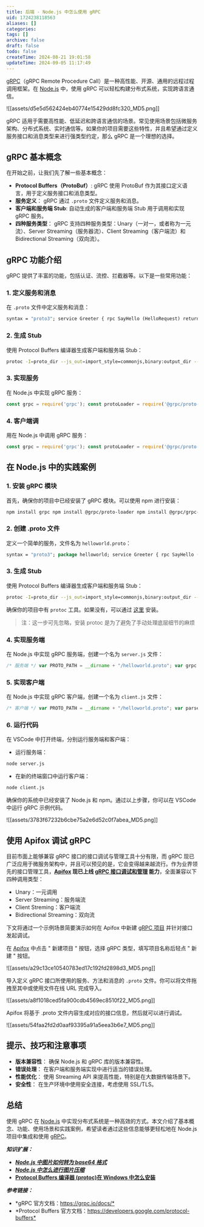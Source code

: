 ```yaml
---
title: 后端 - Node.js 中怎么使用 gRPC
uid: 1724238118563
aliases: []
categories: 
tags: []
archive: false
draft: false
todo: false
createTime: 2024-08-21 19:01:58
updateTime: 2024-09-05 11:17:49
---
```


[gRPC](https://apifox.com/blog/grpc-and-rpc-debugging/)（gRPC Remote Procedure Call）是一种高性能、开源、通用的远程过程调用框架。在 [Node.js](https://apifox.com/apiskills/how-to-install-nodejs/) 中，使用 gRPC 可以轻松构建分布式系统，实现跨语言通信。

![[assets/d5e5d562424eb40774e15429dd8fc320_MD5.png]]

gRPC 适用于需要高性能、低延迟和跨语言通信的场景。常见使用场景包括微服务架构、分布式系统、实时通信等。如果你的项目需要这些特性，并且希望通过定义服务接口和消息类型来进行强类型约定，那么 gRPC 是一个理想的选择。

## gRPC 基本概念

在开始之前，让我们先了解一些基本概念：

- **Protocol Buffers（ProtoBuf）**: gRPC 使用 ProtoBuf 作为其接口定义语言，用于定义服务接口和消息类型。
- **服务定义**： gRPC 通过 `.proto` 文件定义服务和消息。
- **客户端和服务端 Stub**: 自动生成的客户端和服务端 Stub 用于调用和实现 gRPC 服务。
- **四种服务类型**： gRPC 支持四种服务类型：Unary（一对一，或者称为一元流）、Server Streaming（服务器流）、Client Streaming（客户端流）和 Bidirectional Streaming（双向流）。

## gRPC 功能介绍

gRPC 提供了丰富的功能，包括认证、流控、拦截器等。以下是一些常用功能：

### 1\. 定义服务和消息

在 `.proto` 文件中定义服务和消息：

```protobuf
syntax = "proto3"; service Greeter { rpc SayHello (HelloRequest) returns (HelloResponse); } message HelloRequest { string name = 1; } message HelloResponse { string message = 1; }
```

### 2\. 生成 Stub

使用 Protocol Buffers 编译器生成客户端和服务端 Stub：

```bash
protoc -I=proto_dir --js_out=import_style=commonjs,binary:output_dir --grpc-web_out=import_style=commonjs,mode=grpcwebtext:output_dir service.proto
```

### 3\. 实现服务

在 Node.js 中实现 gRPC 服务：

```javascript
const grpc = require('grpc'); const protoLoader = require('@grpc/proto-loader'); const packageDefinition = protoLoader.loadSync('path/to/service.proto'); const service = grpc.loadPackageDefinition(packageDefinition).Greeter; const server = new grpc.Server(); server.addService(service, { SayHello: (call, callback) => { const response = { message: `Hello, ${call.request.name}!` }; callback(null, response); }, }); server.bind('127.0.0.1:50051', grpc.ServerCredentials.createInsecure()); server.start();
```

### 4\. 客户端调

用在 Node.js 中调用 gRPC 服务：

```javascript
const grpc = require('grpc'); const protoLoader = require('@grpc/proto-loader'); const packageDefinition = protoLoader.loadSync('path/to/service.proto'); const service = grpc.loadPackageDefinition(packageDefinition).Greeter; const client = new service('localhost:50051', grpc.credentials.createInsecure()); const request = { name: 'John' }; client.SayHello(request, (err, response) => { console.log(response.message); });
```

## 在 Node.js 中的实践案例

### 1\. 安装 gRPC 模块

首先，确保你的项目中已经安装了 gRPC 模块。可以使用 npm 进行安装：

```bash
npm install grpc npm install @grpc/proto-loader npm install @grpc/grpc-js npm install minimist
```

### 2\. 创建 .proto 文件

定义一个简单的服务，文件名为 `helloworld.proto`：

```protobuf
syntax = "proto3"; package helloworld; service Greeter { rpc SayHello (HelloRequest) returns (HelloReply) {} rpc SayHelloStreamReply (HelloRequest) returns (stream HelloReply) {} } message HelloRequest { string name = 1; } message HelloReply { string message = 1; }
```

### 3\. 生成 Stub

使用 Protocol Buffers 编译器生成客户端和服务端 Stub：

```bash
protoc -I=proto_dir --js_out=import_style=commonjs,binary:output_dir --grpc-web_out=import_style=commonjs,mode=grpcwebtext:output_dir calculator.proto
```

确保你的项目中有 `protoc` 工具。如果没有，可以通过 [这里](https://grpc.io/docs/protoc-installation/) 安装。

> 注：这一步可先忽略，安装 protoc 是为了避免了手动处理底层细节的麻烦

### 4\. 实现服务端

在 Node.js 中实现 gRPC 服务端，创建一个名为 `server.js` 文件：

```javascript
/* 服务端 */ var PROTO_PATH = __dirname + "/helloworld.proto"; var grpc = require("@grpc/grpc-js"); var protoLoader = require("@grpc/proto-loader"); var packageDefinition = protoLoader.loadSync(PROTO_PATH, { keepCase: true, longs: String, enums: String, defaults: true, oneofs: true, }); var hello_proto = grpc.loadPackageDefinition(packageDefinition).helloworld; /** * Implements the SayHello RPC method. */ function sayHello(call, callback) { callback(null, { message: "Hello " + call.request.name }); } /** * Starts an RPC server that receives requests for the Greeter service at the * sample server port */ function main() { var server = new grpc.Server(); server.addService(hello_proto.Greeter.service, { sayHello: sayHello, // 新招呼 // sayHelloAgain: sayHelloAgain, }); server.bindAsync( "0.0.0.0:50051", // '127.0.0.1:8080', grpc.ServerCredentials.createInsecure(), () => { server.start(); } ); } main();
```

### 5\. 实现客户端

在 Node.js 中实现 gRPC 客户端，创建一个名为 `client.js` 文件：

```javascript
/* 客户端 */ var PROTO_PATH = __dirname + "/helloworld.proto"; var parseArgs = require("minimist"); var grpc = require("@grpc/grpc-js"); var protoLoader = require("@grpc/proto-loader"); var packageDefinition = protoLoader.loadSync(PROTO_PATH, { keepCase: true, longs: String, enums: String, defaults: true, oneofs: true, }); var hello_proto = grpc.loadPackageDefinition(packageDefinition).helloworld; function main() { var argv = parseArgs(process.argv.slice(2), { string: "target", }); var target; if (argv.target) { target = argv.target; } else { target = "localhost:50051"; } var client = new hello_proto.Greeter( target, grpc.credentials.createInsecure() ); var user; if (argv._.length > 0) { user = argv._[0]; } else { user = "world"; } client.sayHello({ name: user }, function (err, response) { console.log("服务端消息：", response.message); }); } main();
```

### 6\. 运行代码

在 VSCode 中打开终端，分别运行服务端和客户端：

- 运行服务端：

```bash
node server.js
```

- 在新的终端窗口中运行客户端：

```bash
node client.js
```

确保你的系统中已经安装了 Node.js 和 npm。通过以上步骤，你可以在 VSCode 中运行 gRPC 示例代码。

![[assets/3783f67232b6cbe75a2e6d52c0f7abea_MD5.png]]

## 使用 Apifox 调试 gRPC

目前市面上能够兼容 gRPC 接口的接口调试与管理工具十分有限，而 gRPC 现已广泛应用于微服务架构中，并且可以预见的是，它会变得越来越流行。作为业界领先的接口管理工具，**[Apifox](https://apifox.com/) 现已上线 [gRPC 接口调试和管理](https://apifox.com/help/grpc) 能力**，全面兼容以下四种调用类型：

- Unary：一元调用
- Server Streaming：服务端流
- Client Streming：客户端流
- Bidirectional Streaming：双向流

下文将通过一个示例场景简要演示如何在 Apifox 中新建 [gRPC 项目](https://apifox.com/help/grpc) 并针对接口发起调试。

在 [Apifox](https://app.apifox.com/) 中点击 " 新建项目 " 按钮，选择 gRPC 类型，填写项目名称后轻点 " 新建 " 按钮。

![[assets/a29c13ce10540783ed17c192fd2898d3_MD5.png]]

导入定义 gRPC 接口所使用的服务、方法和消息的 `.proto` 文件。你可以将文件拖拽至其中或使用文件在线 URL 完成导入。

![[assets/a8f1018ced5fa900cdb4569ec8510f22_MD5.png]]

Apifox 将基于 .proto 文件内容生成对应的接口信息，然后就可以进行调试。

![[assets/54faa2fd2d0aaf93395a91a5eea3b6e7_MD5.png]]

## 提示、技巧和注意事项

- **版本兼容性**： 确保 Node.js 和 gRPC 库的版本兼容性。
- **错误处理**： 在客户端和服务端实现中进行适当的错误处理。
- **性能优化**： 使用 Streaming API 来提高性能，特别是在大数据传输场景下。
- **安全性**： 在生产环境中使用安全连接，考虑使用 SSL/TLS。

## 总结

使用 gRPC 在 [Node.js](https://apifox.com/apiskills/how-to-install-nodejs/) 中实现分布式系统是一种高效的方式。本文介绍了基本概念、功能、使用场景和实践案例，希望读者通过这些信息能够更轻松地在 Node.js 项目中集成和使用 [gRPC](https://apifox.com/help/grpc)。

***知识扩展：***

- ***[Node.js 中图片如何转为 base64 格式](https://apifox.com/apiskills/how-to-convert-image-to-base64-in-nodejs/)***
- ***[Node.js 中怎么进行图片压缩](https://apifox.com/apiskills/how-to-compress-image-in-nodejs/)***
- **[Protocol Buffers 编译器 (protoc)在 Windows 中怎么安装](https://apifox.com/apiskills/protocol-buffers-protoc-setup/)**

***参考链接：***

- *gRPC 官方文档：<https://grpc.io/docs/*>
- *Protocol Buffers 官方文档：<https://developers.google.com/protocol-buffers*>
